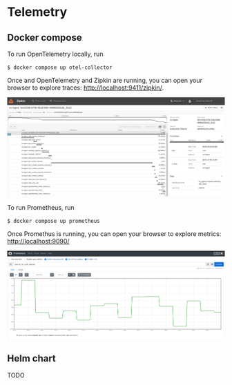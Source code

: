 # Telemetry

## Docker compose

To run OpenTelemetry locally, run

```shell
$ docker compose up otel-collector
```

Once and OpenTelemetry and Zipkin are running, you can open your browser to explore traces: [http://localhost:9411/zipkin/](http://localhost:9411/zipkin/).

![](images/zipkin.png)

To run Prometheus, run

```shell
$ docker compose up prometheus
```

Once Promethus is running, you can open your browser to explore metrics: [http://localhost:9090/](http://localhost:9090/)

![](images/prometheus.png)

## Helm chart

TODO
